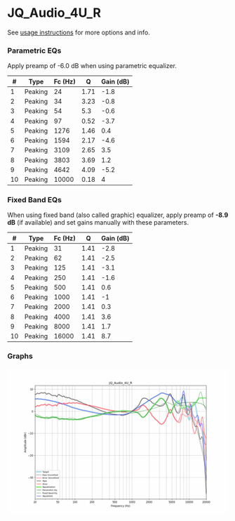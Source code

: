 # JQ_Audio_4U_R
See [usage instructions](https://github.com/jaakkopasanen/AutoEq#usage) for more options and info.

### Parametric EQs
Apply preamp of -6.0 dB when using parametric equalizer.

|   # | Type    |   Fc (Hz) |    Q |   Gain (dB) |
|-----|---------|-----------|------|-------------|
|   1 | Peaking |        24 | 1.71 |        -1.8 |
|   2 | Peaking |        34 | 3.23 |        -0.8 |
|   3 | Peaking |        54 | 5.3  |        -0.6 |
|   4 | Peaking |        97 | 0.52 |        -3.7 |
|   5 | Peaking |      1276 | 1.46 |         0.4 |
|   6 | Peaking |      1594 | 2.17 |        -4.6 |
|   7 | Peaking |      3109 | 2.65 |         3.5 |
|   8 | Peaking |      3803 | 3.69 |         1.2 |
|   9 | Peaking |      4642 | 4.09 |        -5.2 |
|  10 | Peaking |     10000 | 0.18 |         4   |

### Fixed Band EQs
When using fixed band (also called graphic) equalizer, apply preamp of **-8.9 dB** (if available) and set gains manually with these parameters.

|   # | Type    |   Fc (Hz) |    Q |   Gain (dB) |
|-----|---------|-----------|------|-------------|
|   1 | Peaking |        31 | 1.41 |        -2.8 |
|   2 | Peaking |        62 | 1.41 |        -2.5 |
|   3 | Peaking |       125 | 1.41 |        -3.1 |
|   4 | Peaking |       250 | 1.41 |        -1.6 |
|   5 | Peaking |       500 | 1.41 |         0.6 |
|   6 | Peaking |      1000 | 1.41 |        -1   |
|   7 | Peaking |      2000 | 1.41 |         0.3 |
|   8 | Peaking |      4000 | 1.41 |         3.6 |
|   9 | Peaking |      8000 | 1.41 |         1.7 |
|  10 | Peaking |     16000 | 1.41 |         8.7 |

### Graphs
![](./JQ_Audio_4U_R.png)
